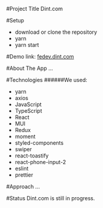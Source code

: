 #Project Title
Dint.com

#Setup

- download or clone the repository
- yarn
- yarn start

#Demo link:
[fedev.dint.com](https://fedev.dint.com/")

#About The App
...

#Technologies
######We used:

- yarn
- axios
- JavaScript
- TypeScript
- React
- MUI
- Redux
- moment
- styled-components
- swiper
- react-toastify
- react-phone-input-2
- eslint
- prettier

#Approach
...

#Status
Dint.com is still in progress.
